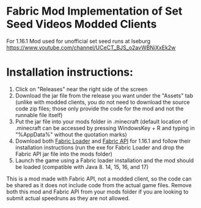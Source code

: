 # Fabric Mod Implementation of Set Seed Videos Modded Clients
For 1.16.1
Mod used for unofficial set seed runs at Iseburg https://www.youtube.com/channel/UCeCT_BJS_o2avWBNiXxEk2w

# Installation instructions:

1. Click on "Releases" near the right side of the screen
2. Download the jar file from the release you want under the "Assets" tab (unlike with modded clients, you do not need to download the source code zip files; those only provide the code for the mod and not the runnable file itself)
3. Put the jar file into your mods folder in .minecraft (default location of .minecraft can be accessed by pressing WindowsKey + R and typing in "%AppData%" without the quotation marks)
4. Download both [Fabric Loader](https://fabricmc.net/use/) and [Fabric API](https://www.curseforge.com/minecraft/mc-mods/fabric-api/files/3049057) for 1.16.1 and follow their installation instructions (run the exe for Fabric Loader and drop the Fabric API jar file into the mods folder)
5. Launch the game using a Fabric loader installation and the mod should be loaded (compatible with Java 8. 14, 15, 16, and 17)

This is a mod made with Fabric API, not a modded client, so the code can be shared as it does not include code from the actual game files.
Remove both this mod and Fabric API from your mods folder if you are looking to submit actual speedruns as they are not allowed.
